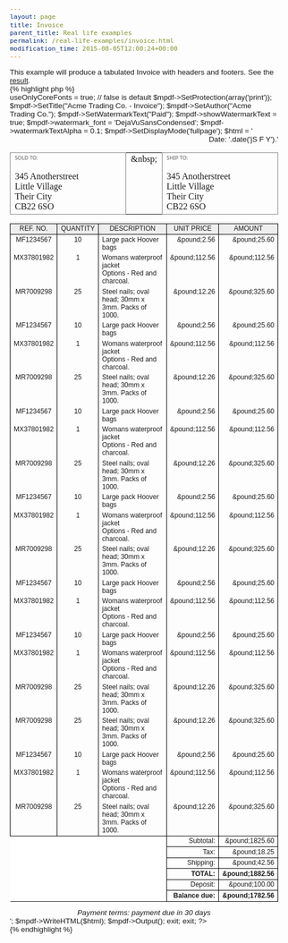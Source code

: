 ```yaml
---
layout: page
title: Invoice
parent_title: Real life examples
permalink: /real-life-examples/invoice.html
modification_time: 2015-08-05T12:00:24+00:00
---
```


<p>This example will produce a tabulated Invoice with headers and footers. See the <a href="files/docs/example_invoice.pdf">result</a>.</p>

{% highlight php %}
<?php

<?php

include("../mpdf.php");

$mpdf=new mPDF('win-1252','A4','','',20,15,48,25,10,10); 

$mpdf->useOnlyCoreFonts = true;    // false is default

$mpdf->SetProtection(array('print'));

$mpdf->SetTitle("Acme Trading Co. - Invoice");

$mpdf->SetAuthor("Acme Trading Co.");

$mpdf->SetWatermarkText("Paid");

$mpdf->showWatermarkText = true;

$mpdf->watermark_font = 'DejaVuSansCondensed';

$mpdf->watermarkTextAlpha = 0.1;

$mpdf->SetDisplayMode('fullpage');

$html = '

<html>

<head>

<style>

body {font-family: sans-serif;

    font-size: 10pt;

}

p {    margin: 0pt;

}

td { vertical-align: top; }

.items td {

    border-left: 0.1mm solid #000000;

    border-right: 0.1mm solid #000000;

}

table thead td { background-color: #EEEEEE;

    text-align: center;

    border: 0.1mm solid #000000;

}

.items td.blanktotal {

    background-color: #FFFFFF;

    border: 0mm none #000000;

    border-top: 0.1mm solid #000000;

    border-right: 0.1mm solid #000000;

}

.items td.totals {

    text-align: right;

    border: 0.1mm solid #000000;

}

</style>

</head>

<body>

<!--mpdf

<htmlpageheader name="myheader">

<table width="100%"><tr>

<td width="50%" style="color:#0000BB;"><span style="font-weight: bold; font-size: 14pt;">Acme Trading Co.</span><br />123 Anystreet<br />Your City<br />GD12 4LP<br /><span style="font-size: 15pt;">&amp;#9742;</span> 01777 123 567</td>

<td width="50%" style="text-align: right;">Invoice No.<br /><span style="font-weight: bold; font-size: 12pt;">0012345</span></td>

</tr></table>

</htmlpageheader>

<htmlpagefooter name="myfooter">

<div style="border-top: 1px solid #000000; font-size: 9pt; text-align: center; padding-top: 3mm; ">

Page {PAGENO} of {nb}

</div>

</htmlpagefooter>

<sethtmlpageheader name="myheader" value="on" show-this-page="1" />

<sethtmlpagefooter name="myfooter" value="on" />

mpdf-->

<div style="text-align: right">Date: '.date('jS F Y').'</div>

<table width="100%" style="font-family: serif;" cellpadding="10">

<tr>

<td width="45%" style="border: 0.1mm solid #888888;"><span style="font-size: 7pt; color: #555555; font-family: sans;">SOLD TO:</span><br /><br />345 Anotherstreet<br />Little Village<br />Their City<br />CB22 6SO</td>

<td width="10%">&amp;nbsp;</td>

<td width="45%" style="border: 0.1mm solid #888888;"><span style="font-size: 7pt; color: #555555; font-family: sans;">SHIP TO:</span><br /><br />345 Anotherstreet<br />Little Village<br />Their City<br />CB22 6SO</td>

</tr>

</table>

<table class="items" width="100%" style="font-size: 9pt; border-collapse: collapse;" cellpadding="8">

<thead>

<tr>

<td width="15%">REF. NO.</td>

<td width="10%">QUANTITY</td>

<td width="45%">DESCRIPTION</td>

<td width="15%">UNIT PRICE</td>

<td width="15%">AMOUNT</td>

</tr>

</thead>

<tbody>

<!-- ITEMS HERE -->

<tr>

<td align="center">MF1234567</td>

<td align="center">10</td>

<td>Large pack Hoover bags</td>

<td align="right">&amp;pound;2.56</td>

<td align="right">&amp;pound;25.60</td>

</tr>

<tr>

<td align="center">MX37801982</td>

<td align="center">1</td>

<td>Womans waterproof jacket<br />Options - Red and charcoal.</td>

<td align="right">&amp;pound;112.56</td>

<td align="right">&amp;pound;112.56</td>

</tr>

<tr>

<td align="center">MR7009298</td>

<td align="center">25</td>

<td>Steel nails; oval head; 30mm x 3mm. Packs of 1000.</td>

<td align="right">&amp;pound;12.26</td>

<td align="right">&amp;pound;325.60</td>

</tr>

<tr>

<td align="center">MF1234567</td>

<td align="center">10</td>

<td>Large pack Hoover bags</td>

<td align="right">&amp;pound;2.56</td>

<td align="right">&amp;pound;25.60</td>

</tr>

<tr>

<td align="center">MX37801982</td>

<td align="center">1</td>

<td>Womans waterproof jacket<br />Options - Red and charcoal.</td>

<td align="right">&amp;pound;112.56</td>

<td align="right">&amp;pound;112.56</td>

</tr>

<tr>

<td align="center">MR7009298</td>

<td align="center">25</td>

<td>Steel nails; oval head; 30mm x 3mm. Packs of 1000.</td>

<td align="right">&amp;pound;12.26</td>

<td align="right">&amp;pound;325.60</td>

</tr>

<tr>

<td align="center">MF1234567</td>

<td align="center">10</td>

<td>Large pack Hoover bags</td>

<td align="right">&amp;pound;2.56</td>

<td align="right">&amp;pound;25.60</td>

</tr>

<tr>

<td align="center">MX37801982</td>

<td align="center">1</td>

<td>Womans waterproof jacket<br />Options - Red and charcoal.</td>

<td align="right">&amp;pound;112.56</td>

<td align="right">&amp;pound;112.56</td>

</tr>

<tr>

<td align="center">MR7009298</td>

<td align="center">25</td>

<td>Steel nails; oval head; 30mm x 3mm. Packs of 1000.</td>

<td align="right">&amp;pound;12.26</td>

<td align="right">&amp;pound;325.60</td>

</tr>

<tr>

<td align="center">MF1234567</td>

<td align="center">10</td>

<td>Large pack Hoover bags</td>

<td align="right">&amp;pound;2.56</td>

<td align="right">&amp;pound;25.60</td>

</tr>

<tr>

<td align="center">MX37801982</td>

<td align="center">1</td>

<td>Womans waterproof jacket<br />Options - Red and charcoal.</td>

<td align="right">&amp;pound;112.56</td>

<td align="right">&amp;pound;112.56</td>

</tr>

<tr>

<td align="center">MR7009298</td>

<td align="center">25</td>

<td>Steel nails; oval head; 30mm x 3mm. Packs of 1000.</td>

<td align="right">&amp;pound;12.26</td>

<td align="right">&amp;pound;325.60</td>

</tr>

<tr>

<td align="center">MF1234567</td>

<td align="center">10</td>

<td>Large pack Hoover bags</td>

<td align="right">&amp;pound;2.56</td>

<td align="right">&amp;pound;25.60</td>

</tr>

<tr>

<td align="center">MX37801982</td>

<td align="center">1</td>

<td>Womans waterproof jacket<br />Options - Red and charcoal.</td>

<td align="right">&amp;pound;112.56</td>

<td align="right">&amp;pound;112.56</td>

</tr>

<tr>

<td align="center">MF1234567</td>

<td align="center">10</td>

<td>Large pack Hoover bags</td>

<td align="right">&amp;pound;2.56</td>

<td align="right">&amp;pound;25.60</td>

</tr>

<tr>

<td align="center">MX37801982</td>

<td align="center">1</td>

<td>Womans waterproof jacket<br />Options - Red and charcoal.</td>

<td align="right">&amp;pound;112.56</td>

<td align="right">&amp;pound;112.56</td>

</tr>

<tr>

<td align="center">MR7009298</td>

<td align="center">25</td>

<td>Steel nails; oval head; 30mm x 3mm. Packs of 1000.</td>

<td align="right">&amp;pound;12.26</td>

<td align="right">&amp;pound;325.60</td>

</tr>

<tr>

<td align="center">MR7009298</td>

<td align="center">25</td>

<td>Steel nails; oval head; 30mm x 3mm. Packs of 1000.</td>

<td align="right">&amp;pound;12.26</td>

<td align="right">&amp;pound;325.60</td>

</tr>

<tr>

<td align="center">MF1234567</td>

<td align="center">10</td>

<td>Large pack Hoover bags</td>

<td align="right">&amp;pound;2.56</td>

<td align="right">&amp;pound;25.60</td>

</tr>

<tr>

<td align="center">MX37801982</td>

<td align="center">1</td>

<td>Womans waterproof jacket<br />Options - Red and charcoal.</td>

<td align="right">&amp;pound;112.56</td>

<td align="right">&amp;pound;112.56</td>

</tr>

<tr>

<td align="center">MR7009298</td>

<td align="center">25</td>

<td>Steel nails; oval head; 30mm x 3mm. Packs of 1000.</td>

<td align="right">&amp;pound;12.26</td>

<td align="right">&amp;pound;325.60</td>

</tr>

<!-- END ITEMS HERE -->

<tr>

<td class="blanktotal" colspan="3" rowspan="6"></td>

<td class="totals">Subtotal:</td>

<td class="totals">&amp;pound;1825.60</td>

</tr>

<tr>

<td class="totals">Tax:</td>

<td class="totals">&amp;pound;18.25</td>

</tr>

<tr>

<td class="totals">Shipping:</td>

<td class="totals">&amp;pound;42.56</td>

</tr>

<tr>

<td class="totals"><b>TOTAL:</b></td>

<td class="totals"><b>&amp;pound;1882.56</b></td>

</tr>

<tr>

<td class="totals">Deposit:</td>

<td class="totals">&amp;pound;100.00</td>

</tr>

<tr>

<td class="totals"><b>Balance due:</b></td>

<td class="totals"><b>&amp;pound;1782.56</b></td>

</tr>

</tbody>

</table>

<div style="text-align: center; font-style: italic;">Payment terms: payment due in 30 days</div>

</body>

</html>

';

$mpdf->WriteHTML($html);

$mpdf->Output(); exit;

exit;

?>
{% endhighlight %}

